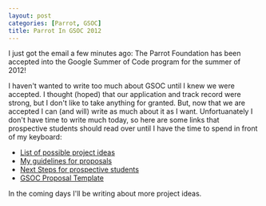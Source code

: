```yaml
---
layout: post
categories: [Parrot, GSOC]
title: Parrot In GSOC 2012
---
```


I just got the email a few minutes ago: The Parrot Foundation has been accepted
into the Google Summer of Code program for the summer of 2012!

I haven't wanted to write too much about GSOC until I knew we were accepted. I
thought (hoped) that our application and track record were strong, but I don't
like to take anything for granted. But, now that we are accepted I can (and
will) write as much about it as I want. Unfortuanately I don't have time to
write much today, so here are some links that prospective students should read
over until I have the time to spend in front of my keyboard:

* [List of possible project ideas](https://github.com/parrot/parrot/wiki/Summer-of-Code-Task-Ideas)
* [My guidelines for proposals](http://whiteknight.github.com/2011/04/11/gsoc_proposals.html)
* [Next Steps for prospective students](http://whiteknight.github.com/2011/03/27/gsoc_students_next_steps.html)
* [GSOC Proposal Template](https://github.com/parrot/parrot/wiki/Summer-of-Code-Proposal-Template)

In the coming days I'll be writing about more project ideas.

